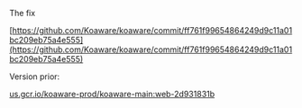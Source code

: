 The fix

[https://github.com/Koaware/koaware/commit/ff761f99654864249d9c11a01bc209eb75a4e555](https://github.com/Koaware/koaware/commit/ff761f99654864249d9c11a01bc209eb75a4e555)

Version prior:

[us.gcr.io/koaware-prod/koaware-main:web-2d931831b](http://us.gcr.io/koaware-prod/koaware-main:web-2d931831b)



